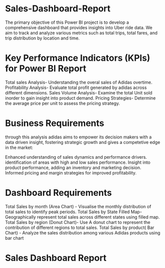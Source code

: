 # Sales-Dashboard-Report

The primary objective of this Power BI project is to develop a comprehensive dashboard that provides insights into Uber ride data. We aim to track and analyze various metrics such as total trips, total fares, and trip distribution by location and time.

# Key Performance Indicators (KPIs) for Power BI Report
Total sales Analysis- Understanding the overal sales of Adidas overtime.
Profitability Analysis- Evaluate total profit generated by adidas across different dimensions.
Sales Volume Analysis- Examine the total Unit sold inorder to gain insight into product demand.
Pricing Strategies- Determine the average price per unit to assess the pricing strategy.

# Business Requirements
through this analysis adidas aims to empower its decision makers with a data driven insight, fostering strategic growth and gives a competetive edge  in  the market:

Enhanced understanding of sales dynamics and performance drivers.
identification of areas with high and low sales performance.
Insight into product performance, adding an inventory and marketing decision.
Informed pricing and margin strategies for improved profitability.

# Dashboard Requirements
Total Sales by month (Area Chart) - Visualise the monthly distribution of total sales to identify peak periods.
Total Sales by State Filled Map- Geographically represent total sales across different states using filled map.
Total Sales by region (Donut Chart)- Use A donut chart to represent the contribution of different regions to total sales.
Total Sales by product( Bar Chart) - Analyze the sales distribution among various Adidas products using bar chart

# Sales Dashboard Report
